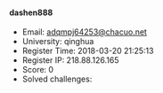 #### dashen888  

* Email: adqmpj64253@chacuo.net  
* University: qinghua  
* Register Time: 2018-03-20 21:25:13  
* Register IP: 218.88.126.165  
* Score: 0  
* Solved challenges: 
